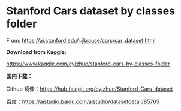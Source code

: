 # Stanford Cars dataset by classes folder
From: https://ai.stanford.edu/~jkrause/cars/car_dataset.html


**Download from Kaggle:**

https://www.kaggle.com/cyizhuo/stanford-cars-by-classes-folder

**国内下载：**

Github 镜像：https://hub.fastgit.org/cyizhuo/Stanford-Cars-dataset

百度：https://aistudio.baidu.com/aistudio/datasetdetail/85765
